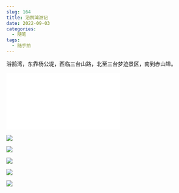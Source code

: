 ```yaml
---
slug: 164
title: 浴鹄湾游记
date: 2022-09-03
categories: 
  - 随笔
tags: 
  - 随手拍
---
```



浴鹄湾，东靠杨公堤，西临三台山路，北至三台梦迹景区，南到赤山埠。

<iframe src="//player.bilibili.com/player.html?aid=557639773&bvid=BV1Ye4y1d7rp&cid=822949281&page=1" scrolling="no" border="0" frameborder="no" framespacing="0" allowfullscreen="true"> </iframe>

![](https://imgurl.zishu.me/images/old/2022/09/03/6313467b8c33a.jpg) 

![](https://imgurl.zishu.me/images/old/2022/09/03/6313467d29d72.jpg)

![](https://imgurl.zishu.me/images/old/2022/09/03/6313467be019d.jpg)

![](https://imgurl.zishu.me/images/old/2022/09/03/6313467c51882.jpg)

![](https://imgurl.zishu.me/images/old/2022/09/03/6313467c9bbdf.jpg)